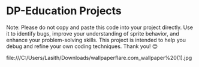 # DP-Education Projects
Note: Please do not copy and paste this code into your project directly. Use it to identify bugs, improve your understanding of sprite behavior, and enhance your problem-solving skills. This project is intended to help you debug and refine your own coding techniques. Thank you! 😊

file:///C:/Users/Lasith/Downloads/wallpaperflare.com_wallpaper%20(1).jpg

